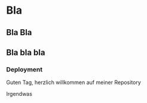 # Bla 

## Bla Bla 

## Bla bla bla

### Deployment

Guten Tag, herzlich willkommen auf meiner Repository

Irgendwas
